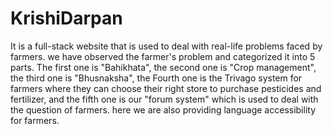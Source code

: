 # KrishiDarpan
It is a full-stack website that is used to deal with real-life problems faced by farmers. we have observed the farmer's problem and categorized it into 5 parts. The first one is "Bahikhata", the second one is "Crop management", the third one is "Bhusnaksha", the Fourth one is the Trivago system for farmers where they can choose their right store to purchase pesticides and fertilizer, and the fifth one is our "forum system" which is used to deal with the question of farmers. here we are also providing language accessibility for farmers.
